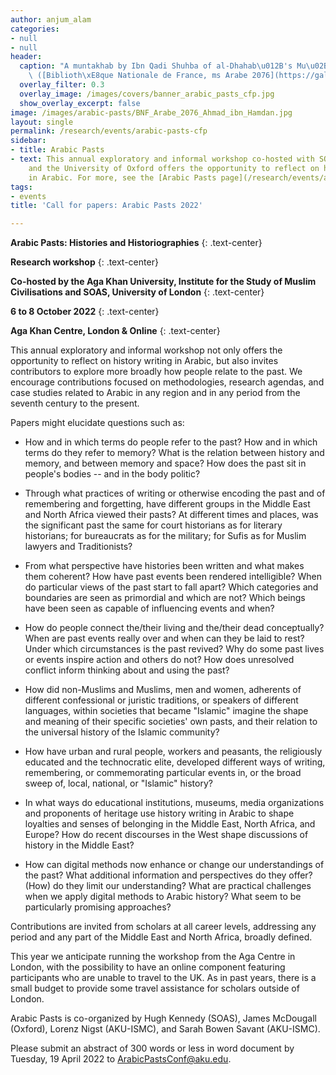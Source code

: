 ```yaml
---
author: anjum_alam
categories:
- null
- null
header:
  caption: "A muntakhab by Ibn Qadi Shuhba of al-Dhahab\u012B's Mu\u02BFjam al-mukhtass.\
    \ ([Biblioth\xE8que Nationale de France, ms Arabe 2076](https://gallica.bnf.fr/ark:/12148/btv1b11001648r/f10.item.r=arabe%20dhahabi.zoom))"
  overlay_filter: 0.3
  overlay_image: /images/covers/banner_arabic_pasts_cfp.jpg
  show_overlay_excerpt: false
image: /images/arabic-pasts/BNF_Arabe_2076_Ahmad_ibn_Hamdan.jpg
layout: single
permalink: /research/events/arabic-pasts-cfp
sidebar:
- title: Arabic Pasts
- text: This annual exploratory and informal workshop co-hosted with SOAS University
    and the University of Oxford offers the opportunity to reflect on history writing
    in Arabic. For more, see the [Arabic Pasts page](/research/events/arabic-pasts).
tags:
- events
title: 'Call for papers: Arabic Pasts 2022'

---
```



**Arabic Pasts: Histories and Historiographies** 
{: .text-center}

**Research workshop**
{: .text-center}

**Co-hosted by the Aga Khan University, Institute for the Study of Muslim Civilisations and SOAS, University of London**
{: .text-center}

**6 to 8 October 2022**
{: .text-center}

**Aga Khan Centre, London & Online**
{: .text-center}

This annual exploratory and informal workshop not only offers the opportunity to reflect on history writing in Arabic, but also invites contributors to explore more broadly how people relate to the past. We encourage contributions focused on methodologies, research agendas, and case studies related to Arabic in any region and in any period from the seventh century to the present.

Papers might elucidate questions such as:

* How and in which terms do people refer to the past? How and in which terms do they refer to memory? What is the relation between history and memory, and between memory and space? How does the past sit in people's bodies -- and in the body politic?

* Through what practices of writing or otherwise encoding the past and of remembering and forgetting, have different groups in the Middle East and North Africa viewed their pasts? At different times and places, was the significant past the same for court historians as for literary historians; for bureaucrats as for the military; for Sufis as for Muslim lawyers and Traditionists?

* From what perspective have histories been written and what makes them coherent? How have past events been rendered intelligible? When do particular views of the past start to fall apart? Which categories and boundaries are seen as primordial and which are not? Which beings have been seen as capable of influencing events and when?

* How do people connect the/their living and the/their dead conceptually? When are past events really over and when can they be laid to rest? Under which circumstances is the past revived? Why do some past lives or events inspire action and others do not? How does unresolved conflict inform thinking about and using the past?

* How did non-Muslims and Muslims, men and women, adherents of different confessional or juristic traditions, or speakers of different languages, within societies that became "Islamic" imagine the shape and meaning of their specific societies' own pasts, and their relation to the universal history of the Islamic community?

* How have urban and rural people, workers and peasants, the religiously educated and the technocratic elite, developed different ways of writing, remembering, or commemorating particular events in, or the broad sweep of, local, national, or "Islamic" history?

* In what ways do educational institutions, museums, media organizations and proponents of heritage use history writing in Arabic to shape loyalties and senses of belonging in the Middle East, North Africa, and Europe? How do recent discourses in the West shape discussions of history in the Middle East?
 
* How can digital methods now enhance or change our understandings of the past? What additional information and perspectives do they offer? (How) do they limit our understanding? What are practical challenges when we apply digital methods to Arabic history? What seem to be particularly promising approaches?

Contributions are invited from scholars at all career levels, addressing any period and any part of the Middle East and North Africa, broadly defined.

This year we anticipate running the workshop from the Aga Centre in London, with the possibility to have an online component featuring participants who are unable to travel to the UK. As in past years, there is a small budget to provide some travel assistance for scholars outside of London.

Arabic Pasts is co-organized by Hugh Kennedy (SOAS), James McDougall (Oxford), Lorenz Nigst (AKU-ISMC), and Sarah Bowen Savant (AKU-ISMC).

Please submit an abstract of 300 words or less in word document by Tuesday, 19 April 2022 to <ArabicPastsConf@aku.edu>.
